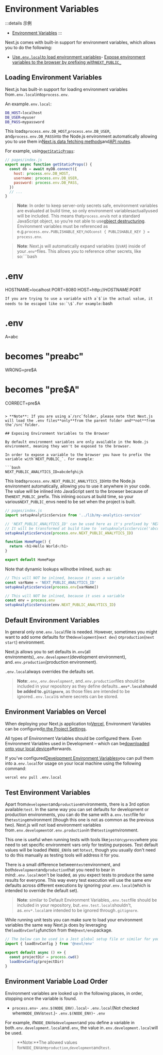 # Environment Variables

:::details 示例
- [Environment Variables](https://github.com/vercel/next.js/tree/canary/examples/environment-variables)
:::

Next.js comes with built-in support for environment variables, which allows you to do the following:

- [Use`.env.local`to load environment variables](#loading-environment-variables)- [Expose environment variables to the browser by prefixing with`NEXT_PUBLIC_`](#exposing-environment-variables-to-the-browser)

## Loading Environment Variables

Next.js has built-in support for loading environment variables from`.env.local`into`process.env`.

An example`.env.local`:

```bash
DB_HOST=localhost
DB_USER=myuser
DB_PASS=mypassword

```

This loads`process.env.DB_HOST`,`process.env.DB_USER`, and`process.env.DB_PASS`into the Node.js environment automatically allowing you to use them in[Next.js data fetching methods](/docs/basic-features/data-fetching/overview)and[API routes](/docs/api-routes/introduction).

For example, using[`getStaticProps`](/docs/basic-features/data-fetching/get-static-props):

```js
// pages/index.js
export async function getStaticProps() {
  const db = await myDB.connect({
    host: process.env.DB_HOST,
    username: process.env.DB_USER,
    password: process.env.DB_PASS,
  })
  // ...
}

```

> **Note**: In order to keep server-only secrets safe, environment variables are evaluated at build time, so only environment variablesactuallyused will be included. This means that`process.env`is not a standard JavaScript object, so you’re not able to
use[object destructuring](https://developer.mozilla.org/en-US/docs/Web/JavaScript/Reference/Operators/Destructuring_assignment).
Environment variables must be referenced as e.g.`process.env.PUBLISHABLE_KEY`,not`const { PUBLISHABLE_KEY } = process.env`.

> **Note**: Next.js will automatically expand variables (`$VAR`) inside of your`.env*`files.
This allows you to reference other secrets, like so:```bash
# .env
HOSTNAME=localhost
PORT=8080
HOST=http://$HOSTNAME:$PORT

```If you are trying to use a variable with a`$`in the actual value, it needs to be escaped like so:`\$`.For example:```bash
# .env
A=abc

# becomes "preabc"
WRONG=pre$A

# becomes "pre$A"
CORRECT=pre\$A

```

> **Note**: If you are using a`/src`folder, please note that Next.js will load the .env files**only**from the parent folder and**not**from the`/src`folder.

## Exposing Environment Variables to the Browser

By default environment variables are only available in the Node.js environment, meaning they won't be exposed to the browser.

In order to expose a variable to the browser you have to prefix the variable with`NEXT_PUBLIC_`. For example:

```bash
NEXT_PUBLIC_ANALYTICS_ID=abcdefghijk

```

This loads`process.env.NEXT_PUBLIC_ANALYTICS_ID`into the Node.js environment automatically, allowing you to use it anywhere in your code. The value will be inlined into JavaScript sent to the browser because of the`NEXT_PUBLIC_`prefix. This inlining occurs at build time, so your various`NEXT_PUBLIC_`envs need to be set when the project is built.

```js
// pages/index.js
import setupAnalyticsService from '../lib/my-analytics-service'

// 'NEXT_PUBLIC_ANALYTICS_ID' can be used here as it's prefixed by 'NEXT_PUBLIC_'.
// It will be transformed at build time to `setupAnalyticsService('abcdefghijk')`.
setupAnalyticsService(process.env.NEXT_PUBLIC_ANALYTICS_ID)

function HomePage() {
  return <h1>Hello World</h1>
}

export default HomePage

```

Note that dynamic lookups willnotbe inlined, such as:

```js
// This will NOT be inlined, because it uses a variable
const varName = 'NEXT_PUBLIC_ANALYTICS_ID'
setupAnalyticsService(process.env[varName])

// This will NOT be inlined, because it uses a variable
const env = process.env
setupAnalyticsService(env.NEXT_PUBLIC_ANALYTICS_ID)

```

## Default Environment Variables

In general only one`.env.local`file is needed. However, sometimes you might want to add some defaults for the`development`(`next dev`) or`production`(`next start`) environment.

Next.js allows you to set defaults in`.env`(all environments),`.env.development`(development environment), and`.env.production`(production environment).

`.env.local`always overrides the defaults set.

> **Note**:`.env`,`.env.development`, and`.env.production`files should be included in your repository as they define defaults.**`.env*.local`should be added to`.gitignore`**, as those files are intended to be ignored.`.env.local`is where secrets can be stored.

## Environment Variables on Vercel

When deploying your Next.js application to[Vercel](https://vercel.com), Environment Variables can be configured[in the Project Settings](https://vercel.com/docs/concepts/projects/environment-variables?utm_source=next-site&utm_medium=docs&utm_campaign=next-website).

All types of Environment Variables should be configured there. Even Environment Variables used in Development – which can be[downloaded onto your local device](https://vercel.com/docs/concepts/projects/environment-variables#development-environment-variables?utm_source=next-site&utm_medium=docs&utm_campaign=next-website)afterwards.

If you've configured[Development Environment Variables](https://vercel.com/docs/concepts/projects/environment-variables#development-environment-variables?utm_source=next-site&utm_medium=docs&utm_campaign=next-website)you can pull them into a`.env.local`for usage on your local machine using the following command:

```bash
vercel env pull .env.local

```

## Test Environment Variables

Apart from`development`and`production`environments, there is a 3rd option available:`test`. In the same way you can set defaults for development or production environments, you can do the same with a`.env.test`file for the`testing`environment (though this one is not as common as the previous two). Next.js will not load environment variables from`.env.development`or`.env.production`in the`testing`environment.

This one is useful when running tests with tools like`jest`or`cypress`where you need to set specific environment vars only for testing purposes. Test default values will be loaded if`NODE_ENV`is set to`test`, though you usually don't need to do this manually as testing tools will address it for you.

There is a small difference between`test`environment, and both`development`and`production`that you need to bear in mind:`.env.local`won't be loaded, as you expect tests to produce the same results for everyone. This way every test execution will use the same env defaults across different executions by ignoring your`.env.local`(which is intended to override the default set).

> **Note**: similar to Default Environment Variables,`.env.test`file should be included in your repository, but`.env.test.local`shouldn't, as`.env*.local`are intended to be ignored through`.gitignore`.

While running unit tests you can make sure to load your environment variables the same way Next.js does by leveraging the`loadEnvConfig`function from the`@next/env`package.

```js
// The below can be used in a Jest global setup file or similar for your testing set-up
import { loadEnvConfig } from '@next/env'

export default async () => {
  const projectDir = process.cwd()
  loadEnvConfig(projectDir)
}

```

## Environment Variable Load Order

Environment variables are looked up in the following places, in order, stopping once the variable is found.

- `process.env`- `.env.$(NODE_ENV).local`- `.env.local`(Not checked when`NODE_ENV`is`test`.)- `.env.$(NODE_ENV)`- `.env`

For example, if`NODE_ENV`is`development`and you define a variable in both`.env.development.local`and`.env`, the value in`.env.development.local`will be used.

> **Note:**The allowed values for`NODE_ENV`are`production`,`development`and`test`.
